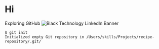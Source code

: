 # Hi
Exploring GitHub
![Black Technology LinkedIn Banner](https://github.com/Exp-Communicate-Using-Markdown-Cohort-1/series-communicate-using-markdown-DanishDaez/assets/81825001/ad2ab8f4-4f04-4a5f-8867-81bcc925b480)

```
$ git init
Initialized empty Git repository in /Users/skills/Projects/recipe-repository/.git/
```



